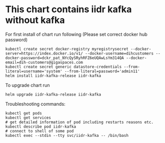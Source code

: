 # This chart contains iidr kafka without kafka

For first install of chart run following
(Please set correct docker hub password)
```shell
kubectl create secret docker-registry myregistrysecret --docker-server=https://index.docker.io/v1/ --docker-username=dihcustomers --docker-password=dckr_pat_NYcQySRyhRFZ6eUQAwLsYm314QA --docker-email=dih-customers@gigaspaces.com
kubectl create secret generic datastore-credentials --from-literal=username='system' --from-literal=password='admin11'
helm install iidr-kafka-release iidr-kafka
```

To upgrade chart run
```shell
helm upgrade iidr-kafka-release iidr-kafka
```

Troubleshooting commands:
```shell
kubectl get pods
kubectl get services
# get detailed information of pod including restarts reasons etc.
kubectl describe pod iidr-kafka
# connect to shell of some pod
kubectl exec --stdin --tty svc/iidr-kafka -- /bin/bash
```
